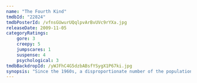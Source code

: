 ```yaml
---
name: "The Fourth Kind"
tmdbId: "22824"
tmdbPosterId: /vfnsGUwurUQqlpvArBvUVc9rYXa.jpg
releaseDate: 2009-11-05
categoryRatings:
    gore: 3
    creepy: 5
    jumpscares: 1
    suspense: 4
    psychological: 3
tmdbBackdropId: /yWJFhC4G5dzbABsfYSygX1P67ki.jpg
synopsis: "Since the 1960s, a disproportionate number of the population in and around Nome, Alaska, have gone missing. Despite FBI investigations, the disappearances remain a mystery. Dr. Abigail Tyler, a psychologist, may be on the verge of blowing the unsolved cases wide open when, during the course of treating her patients, she finds evidence of alien abductions."
---
```


